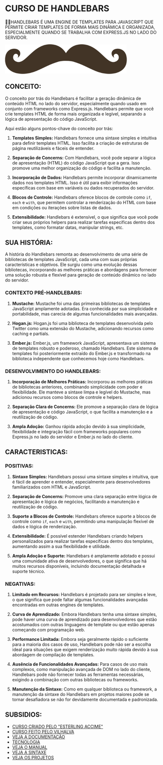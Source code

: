 # CURSO DE HANDLEBARS
👨‍⚖️HANDLEBARS É UMA ENGINE DE TEMPLATES PARA JAVASCRIPT QUE PERMITE CRIAR TEMPLATES DE FORMA MAIS DINÂMICA E ORGANIZADA, ESPECIALMENTE QUANDO SE TRABALHA COM EXPRESS.JS NO LADO DO SERVIDOR.

<img src="FOTO.png" align="center" width="400"> <br>

## CONCEITO:
O conceito por trás do Handlebars é facilitar a geração dinâmica de conteúdo HTML no lado do servidor, especialmente quando usado em conjunto com frameworks como Express.js. Handlebars permite que você crie templates HTML de forma mais organizada e legível, separando a lógica de apresentação do código JavaScript.

Aqui estão alguns pontos-chave do conceito por trás:

1. **Templates Simples:** Handlebars fornece uma sintaxe simples e intuitiva para definir templates HTML. Isso facilita a criação de estruturas de página reutilizáveis e fáceis de entender.

2. **Separação de Concerns:** Com Handlebars, você pode separar a lógica de apresentação (HTML) do código JavaScript que a gera. Isso promove uma melhor organização do código e facilita a manutenção.

3. **Incorporação de Dados:** Handlebars permite incorporar dinamicamente dados nos templates HTML. Isso é útil para exibir informações específicas com base em variáveis ou dados recuperados do servidor.

4. **Blocos de Controle:** Handlebars oferece blocos de controle como `if`, `each` e `with`, que permitem controlar a renderização do HTML com base em condições ou iterações sobre listas de dados.

5. **Extensibilidade:** Handlebars é extensível, o que significa que você pode criar seus próprios helpers para realizar tarefas específicas dentro dos templates, como formatar datas, manipular strings, etc.

## SUA HISTÓRIA:
A história do Handlebars remonta ao desenvolvimento de uma série de bibliotecas de templates JavaScript, cada uma com suas próprias características e objetivos. Ele surgiu como uma evolução dessas bibliotecas, incorporando as melhores práticas e abordagens para fornecer uma solução robusta e flexível para geração de conteúdo dinâmico no lado do servidor.

### CONTEXTO PRÉ-HANDLEBARS:
1. **Mustache:** Mustache foi uma das primeiras bibliotecas de templates JavaScript amplamente adotadas. Era conhecida por sua simplicidade e portabilidade, mas carecia de algumas funcionalidades mais avançadas.

2. **Hogan.js:** Hogan.js foi uma biblioteca de templates desenvolvida pelo Twitter como uma extensão do Mustache, adicionando recursos como caching e partials.

3. **Ember.js:** Ember.js, um framework JavaScript, apresentava um sistema de templates robusto e poderoso, chamado Handlebars. Este sistema de templates foi posteriormente extraído do Ember.js e transformado na biblioteca independente que conhecemos hoje como Handlebars.

### DESENVOLVIMENTO DO HANDLEBARS:
1. **Incorporação de Melhores Práticas:** Incorporou as melhores práticas de bibliotecas anteriores, combinando simplicidade com poder e flexibilidade. Ele manteve a sintaxe limpa e legível do Mustache, mas adicionou recursos como blocos de controle e helpers.

2. **Separação Clara de Concerns:** Ele promove a separação clara de lógica de apresentação e código JavaScript, o que facilita a manutenção e a reutilização de código.

3. **Ampla Adoção:** Ganhou rápida adoção devido à sua simplicidade, flexibilidade e integração fácil com frameworks populares como Express.js no lado do servidor e Ember.js no lado do cliente.

## CARACTERISTICAS:
### POSITIVAS:
1. **Sintaxe Simples:** Handlebars possui uma sintaxe simples e intuitiva, que é fácil de aprender e entender, especialmente para desenvolvedores familiarizados com HTML e JavaScript.

2. **Separação de Concerns:** Promove uma clara separação entre lógica de apresentação e lógica de negócios, facilitando a manutenção e reutilização de código.

3. **Suporte a Blocos de Controle:** Handlebars oferece suporte a blocos de controle como `if`, `each` e `with`, permitindo uma manipulação flexível de dados e lógica de renderização.

4. **Extensibilidade:** É possível estender Handlebars criando helpers personalizados para realizar tarefas específicas dentro dos templates, aumentando assim a sua flexibilidade e utilidade.

5. **Ampla Adoção e Suporte:** Handlebars é amplamente adotado e possui uma comunidade ativa de desenvolvedores, o que significa que há muitos recursos disponíveis, incluindo documentação detalhada e suporte técnico.

### NEGATIVAS:
1. **Limitado em Recursos:** Handlebars é projetado para ser simples e leve, o que significa que pode faltar algumas funcionalidades avançadas encontradas em outras engines de templates.

2. **Curva de Aprendizado:** Embora Handlebars tenha uma sintaxe simples, pode haver uma curva de aprendizado para desenvolvedores que estão acostumados com outras linguagens de template ou que estão apenas começando com programação web.

3. **Performance Limitada:** Embora seja geralmente rápido o suficiente para a maioria dos casos de uso, Handlebars pode não ser a escolha ideal para situações que exigem renderização muito rápida devido à sua abordagem de compilação de templates.

4. **Ausência de Funcionalidades Avançadas:** Para casos de uso mais complexos, como manipulação avançada de DOM no lado do cliente, Handlebars pode não fornecer todas as ferramentas necessárias, exigindo a combinação com outras bibliotecas ou frameworks.

5. **Manutenção da Sintaxe:** Como em qualquer biblioteca ou framework, a manutenção da sintaxe do Handlebars em projetos maiores pode se tornar desafiadora se não for devidamente documentada e padronizada.

## SUBSIDIOS:
- [CURSO CRIADO PELO "ESTERLING ACCIME"](https://youtube.com/playlist?list=PLurIMwd6GdCi3ssXNAcjZ2l5mYaTfYPhf&si=OMD7T8BHMbHDrejW)
- [CURSO FEITO PELO VILHALVA](https://github.com/VILHALVA)
- [VEJA A DOCUMENTAÇÃO](https://handlebarsjs.com/guide/)
- [TECNOLOGIA](https://github.com/VILHALVA/CURSO-DE-EXPRESSJS)
- [VEJA O MANUAL](./MANUAL.md)
- [VEJA A SINTAXE](./SINTAXE.md)
- [VEJA OS PROJETOS](https://github.com/VILHALVA?tab=repositories&q=topic:HANDLEBARS)